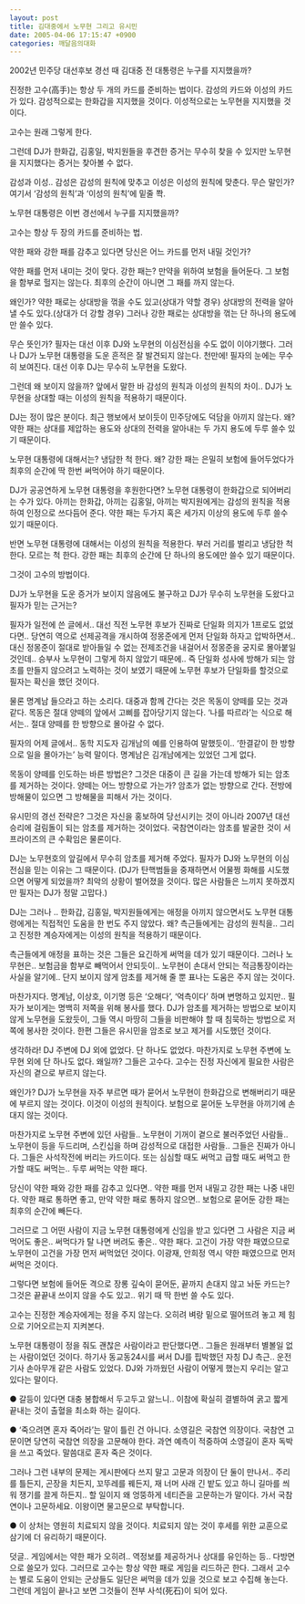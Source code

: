 ```yaml
---
layout: post
title: 김대중에서 노무현 그리고 유시민
date: 2005-04-06 17:15:47 +0900
categories: 깨달음의대화
---
```

2002년 민주당 대선후보 경선 때 김대중 전 대통령은 누구를 지지했을까?
  

  
진정한 고수(高手)는 항상 두 개의 카드를 준비하는 법이다. 감성의 카드와 이성의 카드가 있다. 감성적으로는 한화갑을 지지했을 것이다. 이성적으로는 노무현을 지지했을 것이다.
  

  
고수는 원래 그렇게 한다.
  

  
그런데 DJ가 한화갑, 김홍일, 박지원들을 후견한 증거는 무수히 찾을 수 있지만 노무현을 지지했다는 증거는 찾아볼 수 없다.
  

  
감성과 이성.. 감성은 감성의 원칙에 맞추고 이성은 이성의 원칙에 맞춘다. 무슨 말인가? 여기서 ‘감성의 원칙’과 ‘이성의 원칙’에 밑줄 쫙.
  

  
노무현 대통령은 이번 경선에서 누구를 지지했을까?
  

  
고수는 항상 두 장의 카드를 준비하는 법.
  
약한 패와 강한 패를 감추고 있다면 당신은 어느 카드를 먼저 내밀 것인가?
  

  
약한 패를 먼저 내미는 것이 맞다. 강한 패는? 만약을 위하여 보험을 들어둔다. 그 보험을 함부로 헐지는 않는다. 최후의 순간이 아니면 그 패를 까지 않는다.
  

  
왜인가? 약한 패로는 상대방을 꺾을 수도 있고(상대가 약할 경우) 상대방의 전력을 알아낼 수도 있다.(상대가 더 강할 경우) 그러나 강한 패로는 상대방을 꺾는 단 하나의 용도에만 쓸수 있다.
  

  
무슨 뜻인가? 필자는 대선 이후 DJ와 노무현의 이심전심을 수도 없이 이야기했다. 그러나 DJ가 노무현 대통령을 도운 흔적은 잘 발견되지 않는다. 천만에! 필자의 눈에는 무수히 보여진다. 대선 이후 DJ는 무수히 노무현을 도왔다.
  

  
그런데 왜 보이지 않을까? 앞에서 말한 바 감성의 원칙과 이성의 원칙의 차이.. DJ가 노무현을 상대할 때는 이성의 원칙을 적용하기 때문이다.
  

  
DJ는 정이 많은 분이다. 최근 행보에서 보이듯이 민주당에도 덕담을 아끼지 않는다. 왜? 약한 패는 상대를 제압하는 용도와 상대의 전력을 알아내는 두 가지 용도에 두루 쓸수 있기 때문이다.
  

  
노무현 대통령에 대해서는? 냉담한 척 한다. 왜? 강한 패는 은밀히 보험에 들어두었다가 최후의 순간에 딱 한번 써먹어야 하기 때문이다.
  

  
DJ가 공공연하게 노무현 대통령을 후원한다면? 노무현 대통령이 한화갑으로 되어버리는 수가 있다. 아끼는 한화갑, 아끼는 김홍일, 아끼는 박지원에게는 감성의 원칙을 적용하여 인정으로 쓰다듬어 준다. 약한 패는 두가지 혹은 세가지 이상의 용도에 두루 쓸수 있기 때문이다.
  

  
반면 노무현 대통령에 대해서는 이성의 원칙을 적용한다. 부러 거리를 벌리고 냉담한 척 한다. 모르는 척 한다. 강한 패는 최후의 순간에 단 하나의 용도에만 쓸수 있기 때문이다.
  

  
그것이 고수의 방법이다.
  

  
DJ가 노무현을 도운 증거가 보이지 않음에도 불구하고 DJ가 무수히 노무현을 도왔다고 필자가 믿는 근거는?
  

  
필자가 일전에 쓴 글에서.. 대선 직전 노무현 후보가 진짜로 단일화 의지가 1프로도 없었다면.. 당연히 역으로 선제공격을 개시하여 정몽준에게 먼저 단일화 하자고 압박하면서.. 대신 정몽준이 절대로 받아들일 수 없는 전제조건을 내걸어서 정몽준을 궁지로 몰아붙일 것인데.. 승부사 노무현이 그렇게 하지 않았기 때문에.. 즉 단일화 성사에 방해가 되는 암초를 만들지 않으려고 노력하는 것이 보였기 때문에 노무현 후보가 단일화를 할것으로 필자는 확신을 했던 것이다.
  

  
물론 명계남 들으라고 하는 소리다. 대중과 함께 간다는 것은 목동이 양떼를 모는 것과 같다. 목동은 절대 양떼의 앞에서 고삐를 잡아당기지 않는다. ‘나를 따르라’는 식으로 해서는.. 절대 양떼를 한 방향으로 몰아갈 수 없다.
  

  
필자의 어제 글에서.. 동학 지도자 김개남의 예를 인용하여 말했듯이.. ‘한결같이 한 방향으로 일을 몰아가는’ 능력 말이다. 명계남은 김개남에게는 있었던 그게 없다.
  

  
목동이 양떼를 인도하는 바른 방법은? 그것은 대중이 큰 길을 가는데 방해가 되는 암초를 제거하는 것이다. 양떼는 어느 방향으로 가는가? 암초가 없는 방향으로 간다. 전방에 방해물이 있으면 그 방해물을 피해서 가는 것이다.
  

  
유시민의 경선 전략은? 그것은 자신을 홍보하여 당선시키는 것이 아니라 2007년 대선승리에 걸림돌이 되는 암초를 제거하는 것이었다. 국참연이라는 암초를 발굴한 것이 서프라이즈의 큰 수확임은 물론이다.
  

  
DJ는 노무현호의 앞길에서 무수히 암초를 제거해 주었다. 필자가 DJ와 노무현의 이심전심을 믿는 이유는 그 때문이다. (DJ가 탄핵범들을 중재하면서 어물쩡 화해를 시도했으면 어떻게 되었을까? 최악의 상황이 벌어졌을 것이다. 많은 사람들은 느끼지 못하겠지만 필자는 DJ가 정말 고맙다.)
  

  
DJ는 그러나 .. 한화갑, 김홍일, 박지원들에게는 애정을 아끼지 않으면서도 노무현 대통령에게는 직접적인 도움을 한 번도 주지 않았다. 왜? 측근들에게는 감성의 원칙을.. 그리고 진정한 계승자에게는 이성의 원칙을 적용하기 때문이다.
  

  
측근들에게 애정을 표하는 것은 그들은 요긴하게 써먹을 데가 있기 때문이다. 그러나 노무현은.. 보험금을 함부로 빼먹어서 안되듯이.. 노무현이 손대서 안되는 적금통장이라는 사실을 알기에.. 단지 보이지 않게 암초를 제거해 줄 뿐 표나는 도움은 주지 않는 것이다.
  

  
마찬가지다. 명계남, 이상호, 이기명 등은 ‘오해다’, ‘억측이다’ 하며 변명하고 있지만.. 필자가 보이게는 명백히 저쪽을 위해 봉사를 했다. DJ가 암초를 제거하는 방법으로 보이지 않게 노무현을 도왔듯이, 그들 역시 마땅히 그들을 비판해야 할 때 침묵하는 방법으로 저쪽에 봉사한 것이다. 한편 그들은 유시민을 암초로 보고 제거를 시도했던 것이다.
  

  
생각하라! DJ 주변에 DJ 외에 없었다. 단 하나도 없었다. 마찬가지로 노무현 주변에 노무현 외에 단 하나도 없다. 왜일까? 그들은 고수다. 고수는 진정 자신에게 필요한 사람은 자신의 곁으로 부르지 않는다.
  

  
왜인가? DJ가 노무현을 자주 부르면 때가 묻어서 노무현이 한화갑으로 변해버리기 때문에 부르지 않는 것이다. 이것이 이성의 원칙이다. 보험으로 묻어둔 노무현을 아끼기에 손대지 않는 것이다.
  

  
마찬가지로 노무현 주변에 있던 사람들.. 노무현이 기꺼이 곁으로 불러주었던 사람들.. 노무현이 등을 두드리며, 스킨십을 하며 감성적으로 대접한 사람들.. 그들은 진짜가 아니다. 그들은 사석작전에 버리는 카드이다. 또는 심심할 때도 써먹고 급할 때도 써먹고 한가할 때도 써먹는.. 두루 써먹는 약한 패다.
  

  
당신이 약한 패와 강한 패를 감추고 있다면.. 약한 패를 먼저 내밀고 강한 패는 나중 내민다. 약한 패로 통하면 좋고, 만약 약한 패로 통하지 않으면.. 보험으로 묻어둔 강한 패는 최후의 순간에 빼든다.
  

  
그러므로 그 어떤 사람이 지금 노무현 대통령에게 신임을 받고 있다면 그 사람은 지금 써먹어도 좋은.. 써먹다가 탈 나면 버려도 좋은.. 약한 패다. 고건이 가장 약한 패였으므로 노무현이 고건을 가장 먼저 써먹었던 것이다. 이광재, 안희정 역시 약한 패였으므로 먼저 써먹은 것이다.
  

  
그렇다면 보험에 들어둔 격으로 장롱 깊숙이 묻어둔, 끝까지 손대지 않고 놔둔 카드는? 그것은 끝끝내 쓰이지 않을 수도 있고.. 위기 때 딱 한번 쓸 수도 있다.
  

  
고수는 진정한 계승자에게는 정을 주지 않는다. 오히려 벼랑 밑으로 떨어뜨려 놓고 제 힘으로 기어오르는지 지켜본다.
  

  
노무현 대통령이 정을 줘도 괜찮은 사람이라고 판단했다면.. 그들은 원래부터 별볼일 없는 사람이었던 것이다. 하기사 동교동24시를 써서 DJ를 핍박했던 자칭 DJ 측근.. 운전기사 손아무개 같은 사람도 있었다. DJ와 가까웠던 사람이 어떻게 했는지 우리는 알고 있다는 말이다.
  

  
● 갈등이 있다면 대충 봉합해서 두고두고 앓느니.. 이참에 확실히 결별하여 굵고 짧게 끝내는 것이 출혈을 최소화 하는 길이다.
  

  
● ‘죽으려면 혼자 죽어라’는 말이 틀린 건 아니다. 소영길은 국참연 의장이다. 국참연 고문이면 당연히 국참연 의장을 고문해야 한다. 과연 예측이 적중하여 소영길이 혼자 독박을 쓰고 죽었다. 말씀대로 혼자 죽은 것이다.
  

  
그러나 그런 내부의 문제는 게시판에다 쓰지 말고 고문과 의장이 단 둘이 만나서.. 주리를 틀든지, 곤장을 치든지, 꼬뚜레를 꿰든지, 재 너머 사래 긴 밭도 있고 하니 길마를 씌워 쟁기를 끌게 하든지.. 할 일이지 왜 엉뚱하게 네티즌을 고문하는가 말이다. 가서 국참연이나 고문하세요. 이왕이면 물고문으로 부탁합니다.
  

  
● 이 상처는 영원히 치료되지 않을 것이다. 치료되지 않는 것이 후세를 위한 교훈으로 삼기에 더 유리하기 때문이다.
  

  
덧글.. 게임에서는 약한 패가 오히려.. 역정보를 제공하거나 상대를 유인하는 등.. 다방면으로 쓸모가 있다. 그러므로 고수는 항상 약한 패로 게임을 리드하곤 한다. 그래서 고수는 별로 도움이 안되는 군상들도 일단은 써먹을 데가 있을 것으로 보고 수집해 놓는다. 그런데 게임이 끝나고 보면 그것들이 전부 사석(死石)이 되어 있다.
